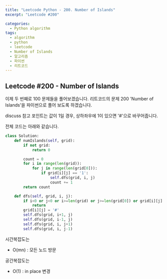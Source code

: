 ```yaml
---
title: "Leetcode Python - 200. Number of Islands"
excerpt: "Leetcode #200"

categories:
  - Python algorithm
tags:
  - algorithm
  - python
  - leetcode
  - Number of Islands
  - 알고리즘
  - 파이썬
  - 리트코드
---
```


## Leetcode #200 - Number of Islands

이제 두 번째로 100 문제들을 풀어보겠습니다.
리트코드의 문제 200 'Number of Islands'을 파이썬으로 풀어 보도록 하겠습니다. 

discuss 참고
포인트는 값이 1일 경우, 상하좌우에 1이 있으면 '#'으로 바꾸어줍니다.


전체 코드는 아래와 같습니다.
```python
class Solution:
    def numIslands(self, grid):
        if not grid:
            return 0

        count = 0
        for i in range(len(grid)):
            for j in range(len(grid[0])):
                if grid[i][j] == '1':
                    self.dfs(grid, i, j)
                    count += 1
        return count

    def dfs(self, grid, i, j):
        if i<0 or j<0 or i>=len(grid) or j>=len(grid[0]) or grid[i][j] != '1':
            return
        grid[i][j] = '#'
        self.dfs(grid, i+1, j)
        self.dfs(grid, i-1, j)
        self.dfs(grid, i, j+1)
        self.dfs(grid, i, j-1)
```

시간복잡도는 
* O(mn) : 모든 노드 방문

공간복잡도는 
* O(1) : in place 변경

